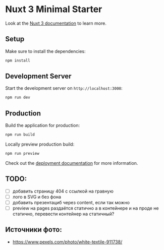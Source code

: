 # Nuxt 3 Minimal Starter

Look at the [Nuxt 3 documentation](https://nuxt.com/docs/getting-started/introduction) to learn more.

## Setup

Make sure to install the dependencies:

```sh
npm install
```

## Development Server

Start the development server on `http://localhost:3000`:

```sh
npm run dev
```

## Production

Build the application for production:

```sh
npm run build
```

Locally preview production build:

```sh
npm run preview
```

Check out the [deployment documentation](https://nuxt.com/docs/getting-started/deployment) for more information.

## TODO:

- [ ] добавить страницу 404 с ссылкой на гравную
- [ ] лого в SVG и без фона
- [ ] добавить презентациб через content, если так можно
- [ ] preview на pages раздаётся статично а в контейнере и на проде не статично, перевести контейнер на статичный?

## Источники фото:

- https://www.pexels.com/photo/white-textile-911738/
